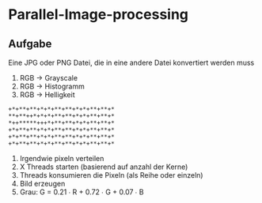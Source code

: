 # Parallel-Image-processing

## Aufgabe
Eine JPG oder PNG Datei, die in eine andere Datei konvertiert werden muss
1. RGB -> Grayscale
2. RGB -> Histogramm
3. RGB -> Helligkeit

```
+*+**+**+*+*+**+**+*+*+**+**+*   
**+**++*+*+*+**+**+*+*+**+**+*   
*++*****+++*+**+**+*+*+**+**+*   
+*+**+**+*+*+**+**+*+*+**+**+*  
+*+**+**+*+*+**+**+*+*+**+**+*   
+*+**+**+*+*+**+**+*+*+**+**+*   
```

1. Irgendwie pixeln verteilen 
2. X Threads starten (basierend auf anzahl der Kerne)
3. Threads konsumieren die Pixeln (als Reihe oder einzeln)
4. Bild erzeugen
5. Grau: G = 0.21 ∙ R + 0.72 ∙ G + 0.07 ∙ B